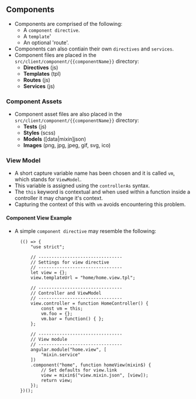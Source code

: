 ## Components
- Components are comprised of the following:
	- A `component directive`.
	- A `template`'
	- An optional 'route'.
- Components can also contiain their own `directives` and `services`.
- Component files are placed in the `src/client/component/{{componentName}}` directory:
	- **Directives** (js)
	- **Templates** (tpl)
	- **Routes** (js)
	- **Services** (js)

### Component Assets
- Component asset files are also placed in the `src/client/component/{{componentName}}` directory:
	- **Tests** (js)
	- **Styles** (scss)
	- **Models** ([data|mixin]json)
	- **Images** (png, jpg, jpeg, gif, svg, ico)

### View Model
- A short capture variable name has been chosen and it is called `vm`, which stands for `ViewModel`.
- This variable is assigned using the `controllerAs` syntax.
- The `this` keyword is contextual and when used within a function inside a controller it may change it's context.
- Capturing the context of this with `vm` avoids encountering this problem.

#### Component View Example
- A simple `component directive` may resemble the following:

		(() => {
			"use strict";
			
			// --------------------------------
			// Settings for view directive
			// --------------------------------
			let view = {};
			view.templateUrl = "home/home.view.tpl";
			
			// --------------------------------
			// Controller and ViewModel
			// --------------------------------
			view.controller = function HomeController() {
				const vm = this;
				vm.foo = {};
				vm.bar = function() { };
			};
			
			// --------------------------------
			// View module
			// --------------------------------
			angular.module("home.view", [
				"mixin.service"
			])
			.component("home", function homeView(mixin$) {
				// Set defaults for view.link
				view = mixin$("view.mixin.json", [view]);
				return view;
			});
		})();
